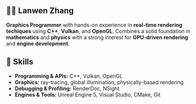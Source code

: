 ## 🤸‍♂️ Lanwen Zhang

**Graphics Programmer** with hands-on experience in **real-time rendering techiques** using **C++**, **Vulkan**, and **OpenGL**. Combines a solid foundation in **mathematics** and **physics** with a strong interest for **GPU-driven rendering** and **engine development**.

</details>

## 🔧 Skills
- **Programming & APIs:** C++, Vulkan, OpenGL 
- **Graphics:** ray-tracing, global illumination, physically-based rendering
- **Debugging & Profiling:** RenderDoc, NSight
- **Engines & Tools:** Unreal Engine 5, Visual Studio, CMake, Git 

